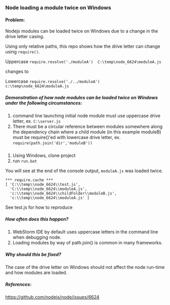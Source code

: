### Node loading a module twice on Windows

#### Problem:
Nodejs modules can be loaded twice on Windows due to a change in the drive letter casing.

Using only relative paths, this repo shows how the drive letter can change using `require()`.

Uppercase
`require.resolve('./moduleA')  C:\temp\node_6624\moduleA.js`

changes to

Lowercase `require.resolve('./../moduleA') c:\temp\node_6624\moduleA.js`


##### Demonstration of how node modules can be loaded twice on Windows under the following circumstances:

1) command line launching initial node module must use uppercase drive letter, ex. `C:\server.js`
2) There must be a circular reference between modules somewhere along the dependency chain where
a child module (in this example moduleB) must be require()'ed with lowercase drive letter, ex. `require(path.join('dir','moduleB'))`

#####
1) Using Windows, clone project
2) run `run.bat`

You will see at the end of the console output, `moduleA.js` was loaded twice.

```
*** require.cache ***
[ 'C:\\temp\\node_6624\\test.js',
  'C:\\temp\\node_6624\\moduleA.js',
  'c:\\temp\\node_6624\\childFolder\\moduleB.js',
  'c:\\temp\\node_6624\\moduleA.js' ]
```

See test.js for how to reproduce

##### How often does this happen?

1) WebStorm IDE by default uses uppercase letters in the command line when debugging node.
2) Loading modules by way of path.join() is common in many frameworks.

##### Why should this be fixed?

The case of the drive letter on Windows should not affect the node run-time and how modules are loaded.

##### References:
<https://github.com/nodejs/node/issues/6624>
